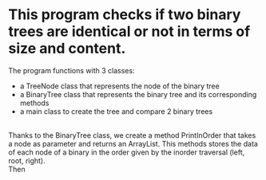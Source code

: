 # This program checks if two binary trees are identical or not in terms of size and content.
The program functions with 3 classes:
   - a TreeNode class that represents the node of the binary tree
   - a BinaryTree class that represents the binary tree and its corresponding methods
   - a main class to create the tree and compare 2 binary trees
   
<br> Thanks to the BinaryTree class, we create a method PrintInOrder that takes a node as parameter and returns an ArrayList. This methods stores the data of each node of a binary in the order given by the inorder traversal (left, root, right).
<br> Then

